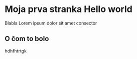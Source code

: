 # Moja prva stranka Hello world
Blabla Lorem ipsum dolor sit amet consector

## O čom to bolo
hdhfhtrtgk


